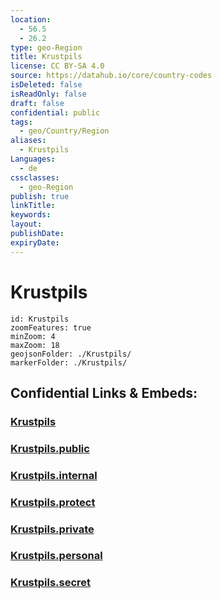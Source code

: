 ```yaml
---
location:
  - 56.5
  - 26.2
type: geo-Region
title: Krustpils
license: CC BY-SA 4.0
source: https://datahub.io/core/country-codes
isDeleted: false
isReadOnly: false
draft: false
confidential: public
tags:
  - geo/Country/Region
aliases:
  - Krustpils
Languages:
  - de
cssclasses:
  - geo-Region
publish: true
linkTitle:
keywords:
layout:
publishDate:
expiryDate:
---
```


# Krustpils

```leaflet
id: Krustpils
zoomFeatures: true 
minZoom: 4 
maxZoom: 18
geojsonFolder: ./Krustpils/
markerFolder: ./Krustpils/
```


## Confidential Links & Embeds: 

### [Krustpils](/_Standards/Earth/Continent/Europe/Europe~North/Latvia/Counties/Krustpils.md) 

### [Krustpils.public](/_public/Earth/Continent/Europe/Europe~North/Latvia/Counties/Krustpils.public.md) 

### [Krustpils.internal](/_internal/Earth/Continent/Europe/Europe~North/Latvia/Counties/Krustpils.internal.md) 

### [Krustpils.protect](/_protect/Earth/Continent/Europe/Europe~North/Latvia/Counties/Krustpils.protect.md) 

### [Krustpils.private](/_private/Earth/Continent/Europe/Europe~North/Latvia/Counties/Krustpils.private.md) 

### [Krustpils.personal](/_personal/Earth/Continent/Europe/Europe~North/Latvia/Counties/Krustpils.personal.md) 

### [Krustpils.secret](/_secret/Earth/Continent/Europe/Europe~North/Latvia/Counties/Krustpils.secret.md)

